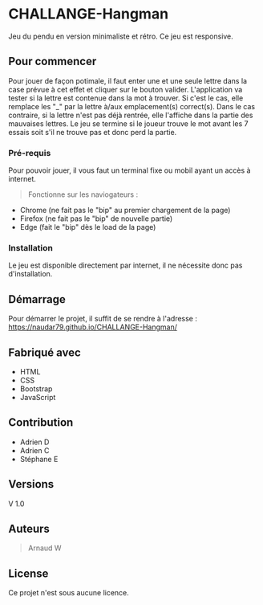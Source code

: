 # CHALLANGE-Hangman

Jeu du pendu en version minimaliste et rétro. Ce jeu est responsive.

## Pour commencer

Pour jouer de façon potimale, il faut enter une et une seule lettre dans la case prévue à cet effet et cliquer sur le bouton valider. 
L'application va tester si la lettre est contenue dans la mot à trouver. Si c'est le cas, elle remplace les "_" par la lettre à/aux emplacement(s) correct(s). Dans le cas contraire, si la lettre n'est pas déjà rentrée, elle l'affiche dans la partie des mauvaises lettres. 
Le jeu se termine si le joueur trouve le mot avant les 7 essais soit s'il ne trouve pas et donc perd la partie. 


### Pré-requis

Pour pouvoir jouer, il vous faut un terminal fixe ou mobil ayant un accès à internet. 

> Fonctionne sur les naviogateurs :
* Chrome (ne fait pas le "bip" au premier chargement de la page)
* Firefox (ne fait pas le "bip" de nouvelle partie)
* Edge (fait le "bip" dès le load de la page)


### Installation

Le jeu est disponible directement par internet, il ne nécessite donc pas d'installation.

## Démarrage

Pour démarrer le projet, il suffit de se rendre à l'adresse : https://naudar79.github.io/CHALLANGE-Hangman/

## Fabriqué avec

* HTML
* CSS
* Bootstrap
* JavaScript

## Contribution

* Adrien D
* Adrien C
* Stéphane E

## Versions
V 1.0

## Auteurs

> Arnaud W

## License

Ce projet n'est sous aucune licence.
